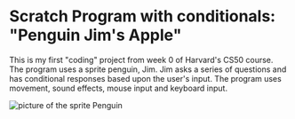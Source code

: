 # Scratch Program with conditionals: "Penguin Jim's Apple"
This is my first "coding" project from week 0 of Harvard's CS50 course. The program uses a sprite penguin, Jim. Jim asks a series of questions and has conditional responses based upon the user's input. The program uses movement, sound effects, mouse input and keyboard input.

![picture of the sprite Penguin](https://github.com/samuelcoding97/Scratch-Program-with-Conditionals/blob/main/image.jpg?raw=true)
